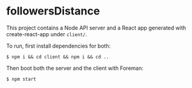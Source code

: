 # followersDistance


This project contains a Node API server and a React app generated with create-react-app under `client/`.

To run, first install dependencies for both:

```
$ npm i && cd client && npm i && cd ..
```

Then boot both the server and the client with Foreman:

```
$ npm start
```